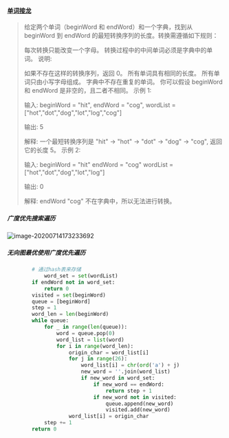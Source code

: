 #### [单词接龙](https://leetcode-cn.com/problems/word-ladder/)

> 给定两个单词（beginWord 和 endWord）和一个字典，找到从 beginWord 到 endWord 的最短转换序列的长度。转换需遵循如下规则：
>
> 每次转换只能改变一个字母。
> 转换过程中的中间单词必须是字典中的单词。
> 说明:
>
> 如果不存在这样的转换序列，返回 0。
> 所有单词具有相同的长度。
> 所有单词只由小写字母组成。
> 字典中不存在重复的单词。
> 你可以假设 beginWord 和 endWord 是非空的，且二者不相同。
> 示例 1:
>
> 输入:
> beginWord = "hit",
> endWord = "cog",
> wordList = ["hot","dot","dog","lot","log","cog"]
>
> 输出: 5
>
> 解释: 一个最短转换序列是 "hit" -> "hot" -> "dot" -> "dog" -> "cog",
>      返回它的长度 5。
> 示例 2:
>
> 输入:
> beginWord = "hit"
> endWord = "cog"
> wordList = ["hot","dot","dog","lot","log"]
>
> 输出: 0
>
> 解释: endWord "cog" 不在字典中，所以无法进行转换。

##### 广度优先搜索遍历

![image-20200714173233692](/Users/apple/Library/Application%20Support/typora-user-images/image-20200714173233692.png)

##### 无向图最优使用广度优先遍历

```python
        # 通过hash表来存储
  			word_set = set(wordList)
        if endWord not in word_set:
            return 0
        visited = set(beginWord)
        queue = [beginWord]
        step = 1
        word_len = len(beginWord)
        while queue:
            for _ in range(len(queue)):
                word = queue.pop(0)
                word_list = list(word)
                for i in range(word_len):
                    origin_char = word_list[i]
                    for j in range(26):
                        word_list[i] = chr(ord('a') + j)
                        new_word = ''.join(word_list)
                        if new_word in word_set:
                            if new_word == endWord:
                                return step + 1
                            if new_word not in visited:
                                queue.append(new_word)
                                visited.add(new_word)
                    word_list[i] = origin_char
            step += 1
        return 0
```

